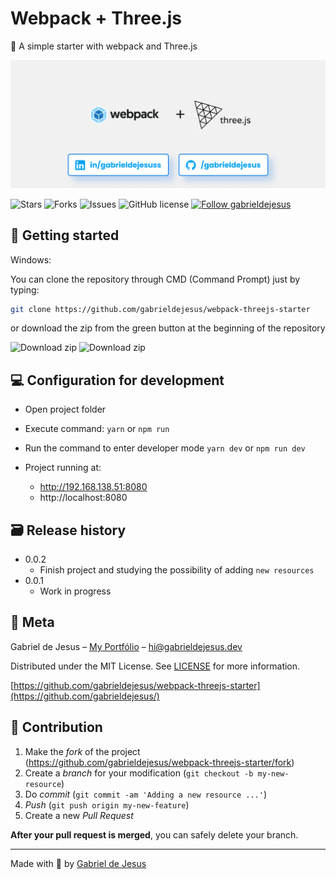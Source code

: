 # Webpack + Three.js

🛴 A simple starter with webpack and Three.js

<p align="center">
<img src="static/cover.png" alt="Webpack and Three.js" border="0">
</p>

<p align="left">
   <img alt="Stars" src="https://img.shields.io/github/stars/gabrieldejesus/webpack-threejs-starter?color=007DE7&label=STARS&logo=007DE7&logoColor=007DE7&style=for-the-badge&labelColor=222222" />

   <img alt="Forks" src="https://img.shields.io/github/forks/gabrieldejesus/webpack-threejs-starter?color=007DE7&label=FORKS&logo=007DE7&logoColor=007DE7&style=for-the-badge&labelColor=222222" />

   <img alt="Issues" src="https://img.shields.io/github/issues/gabrieldejesus/webpack-threejs-starter?color=007DE7&label=ISSUES&logo=007DE7&logoColor=007DE7&style=for-the-badge&labelColor=222222" />

   <img alt="GitHub license" src="https://img.shields.io/github/license/gabrieldejesus/webpack-threejs-starter?color=007DE7&label=LICENSE&logo=007DE7&logoColor=007DE7&style=for-the-badge&labelColor=222222" />

  <a href="https://github.com/gabrieldejesus">
    <img alt="Follow gabrieldejesus" src="https://img.shields.io/static/v1?label=Follow&message=gabrieldejesus&style=for-the-badge&color=007DE7&labelColor=222222" />
  </a>
</p>

## 🚀 Getting started

Windows:

You can clone the repository through CMD (Command Prompt) just by typing:

```sh
git clone https://github.com/gabrieldejesus/webpack-threejs-starter
```

or download the zip from the green button at the beginning of the repository

<img src="https://i.ibb.co/3mLnKMH/clone.png" alt="Download zip" border="0">

<img src="https://i.ibb.co/3M5CXKm/clone-zip.png" alt="Download zip" border="0">

## 💻 Configuration for development

- Open project folder

- Execute command: `yarn` or `npm run`

- Run the command to enter developer mode `yarn dev` or `npm run dev`
- Project running at:
  - http://192.168.138.51:8080
  - http://localhost:8080

## 🗃 Release history

- 0.0.2
    - Finish project and studying the possibility of adding `new resources`
- 0.0.1
  - Work in progress

## 📝 Meta

Gabriel de Jesus – [My Portfólio](https://gabrieldejesus.dev) – hi@gabrieldejesus.dev

Distributed under the MIT License. See [LICENSE](LICENSE) for more information.

[https://github.com/gabrieldejesus/webpack-threejs-starter](https://github.com/gabrieldejesus/)

## 🚀 Contribution

1. Make the _fork_ of the project (<https://github.com/gabrieldejesus/webpack-threejs-starter/fork>)
2. Create a _branch_ for your modification (`git checkout -b my-new-resource`)
3. Do _commit_ (`git commit -am 'Adding a new resource ...'`)
4. _Push_ (`git push origin my-new-feature`)
5. Create a new _Pull Request_

**After your pull request is merged**, you can safely delete your branch.

---

Made with 💙 by [Gabriel de Jesus](https://gabrieldejesus.dev)
